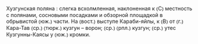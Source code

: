 ---
---

Хузгунская поляна
: слегка всхолмленная, наклоненная к ⦅С⦆ местность с полянами, сосновыми посадками и обзорной площадкой в обрывистой ⦅юж.⦆ части. На ⦅вост.⦆ выступе Караби-яйлы, к ⦅В⦆ от ⦅г.⦆ Кара-Тав ⦅ср.⦆ ⦅тюрк.⦆ кузгун – ворон; ⦅ср.⦆ ⦅рпл.⦆ кузгун; ⦅ср.⦆ утес Кузгунны-Каясы у ⦅юж.⦆ кромки.
